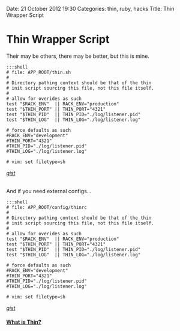 Date: 21 October 2012 19:30
Categories: thin, ruby, hacks
Title: Thin Wrapper Script

# Thin Wrapper Script

Their may be others, there may be better, but this is mine.

    :::shell
    # file: APP_ROOT/thin.sh
    #
    # Directory pathing context should be that of the thin
    # init script sourcing this file, not this file itself.
    #
    # allow for overides as such
    test "$RACK_ENV"  || RACK_ENV="production"
    test "$THIN_PORT" || THIN_PORT="4321"
    test "$THIN_PID"  || THIN_PID="./log/listener.pid"
    test "$THIN_LOG"  || THIN_LOG="./log/listener.log"

    # force defaults as such
    #RACK_ENV="development"
    #THIN_PORT="4321"
    #THIN_PID="./log/listener.pid"
    #THIN_LOG="./log/listener.log"

    # vim: set filetype=sh

*[gist]*

<br>
And if you need external configs...

    :::shell
    # file: APP_ROOT/config/thinrc
    #
    # Directory pathing context should be that of the thin
    # init script sourcing this file, not this file itself.
    #
    # allow for overides as such
    test "$RACK_ENV"  || RACK_ENV="production"
    test "$THIN_PORT" || THIN_PORT="4321"
    test "$THIN_PID"  || THIN_PID="./log/listener.pid"
    test "$THIN_LOG"  || THIN_LOG="./log/listener.log"

    # force defaults as such
    #RACK_ENV="development"
    #THIN_PORT="4321"
    #THIN_PID="./log/listener.pid"
    #THIN_LOG="./log/listener.log"

    # vim: set filetype=sh

*[gist]*

#### [What is Thin?](http://code.macournoyer.com/thin/)

<br>

[gist]: https://gist.github.com/3928518
